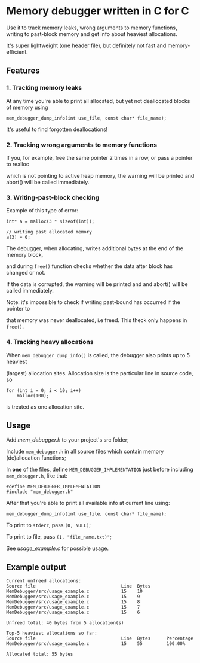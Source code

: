 # Memory debugger written in C for C

Use it to track memory leaks, wrong arguments to memory functions, writing to past-block memory 
and get info about heaviest allocations.

It's super lightweight (one header file), but definitely not fast and memory-efficient.

## Features

### 1. Tracking memory leaks

At any time you're able to print all allocated, but yet not deallocated blocks of memory using 

`mem_debugger_dump_info(int use_file, const char* file_name);`

It's useful to find forgotten deallocations!

### 2. Tracking wrong arguments to memory functions

If you, for example, free the same pointer 2 times in a row, or pass a pointer to realloc

which is not pointing to active heap memory, the warning will be printed and abort() will be called
immediately.

### 3. Writing-past-block checking

Example of this type of error: 

```
int* a = malloc(3 * sizeof(int));

// writing past allocated memory
a[3] = 0;
```

The debugger, when allocating, writes additional bytes at the end of the memory block, 

and during `free()` function checks whether the data after block has changed or not.

If the data is corrupted, the warning will be printed and and abort() will be called
immediately.

Note: it's impossible to check if writing past-bound has occurred if the pointer to

that memory was never deallocated, i.e freed. This theck only happens in `free()`.

### 4. Tracking heavy allocations

 When `mem_debugger_dump_info()` is called, the debugger also prints up to 5 heaviest 
 
 (largest) allocation sites. Allocation size is the particular line in source code, so
 
 ```
 for (int i = 0; i < 10; i++)
     malloc(100);
 ```
 
 is treated as one allocation site.

## Usage

Add *mem_debugger.h* to your project's src folder;

Include `mem_debugger.h` in all source files which contain memory (de)allocation functions;

In **one** of the files, define `MEM_DEBUGGER_IMPLEMENTATION` just before including `mem_debugger.h`, like that:

```
#define MEM_DEBUGGER_IMPLEMENTATION
#include "mem_debugger.h"
```

After that you're able to print all available info at current line using:

`mem_debugger_dump_info(int use_file, const char* file_name);`

To print to `stderr`, pass `(0, NULL)`;

To print to file, pass `(1, "file_name.txt)"`;

See *usage_example.c* for possible usage.

## Example output

```
Current unfreed allocations:
Source file                                Line  Bytes
MemDebugger/src/usage_example.c            15    10
MemDebugger/src/usage_example.c            15    9
MemDebugger/src/usage_example.c            15    8
MemDebugger/src/usage_example.c            15    7
MemDebugger/src/usage_example.c            15    6

Unfreed total: 40 bytes from 5 allocation(s)

Top-5 heaviest allocations so far:
Source file                                Line  Bytes      Percentage
MemDebugger/src/usage_example.c            15    55         100.00%

Allocated total: 55 bytes
```
